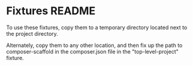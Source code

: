 # Fixtures README

To use these fixtures, copy them to a temporary directory located next to the project directory.

Alternately, copy them to any other location, and then fix up the path to composer-scaffold in the composer.json file in the "top-level-project" fixture.
